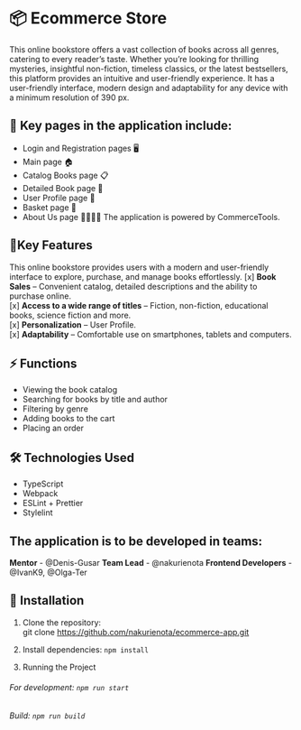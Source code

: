 # 📦 Ecommerce Store
This online bookstore offers a vast collection of books across all genres, catering to every reader’s taste. Whether you’re looking for thrilling mysteries, insightful non-fiction, timeless classics, or the latest bestsellers, this platform provides an intuitive and user-friendly experience. It has a user-friendly interface, modern design and adaptability for any device with a minimum resolution of 390 px.

## 📖 Key pages in the application include:
* Login and Registration pages 🖥️
* Main page 🏠
* Catalog Books page 📋
* Detailed Book page 🔎
* User Profile page 👤
* Basket page 🛒
* About Us page 🙋‍♂️🙋‍♀️
The application is powered by CommerceTools.

## 🌟Key Features
This online bookstore provides users with a modern and user-friendly interface to explore, purchase, and manage books effortlessly. 
[x] **Book Sales** – Convenient catalog, detailed descriptions and the ability to purchase online.  
[x] **Access to a wide range of titles** – Fiction, non-fiction, educational books, science fiction and more.  
[x] **Personalization** – User Profile.  
[x] **Adaptability** – Comfortable use on smartphones, tablets and computers.  

## ⚡ Functions
* Viewing the book catalog
* Searching for books by title and author
*  Filtering by genre
* Adding books to the cart
* Placing an order

## 🛠️ Technologies Used
* TypeScript
* Webpack
* ESLint + Prettier
* Stylelint

## The application is to be developed in teams: 
**Mentor** - @Denis-Gusar
**Team Lead** - @nakurienota
**Frontend Developers** - @IvanK9, @Olga-Ter

## 🔧 Installation  
1. Clone the repository:  
   git clone https://github.com/nakurienota/ecommerce-app.git

2. Install dependencies:
`npm install`

3. Running the Project
###### For development:  ```npm run start```
###### Build: ```npm run build```